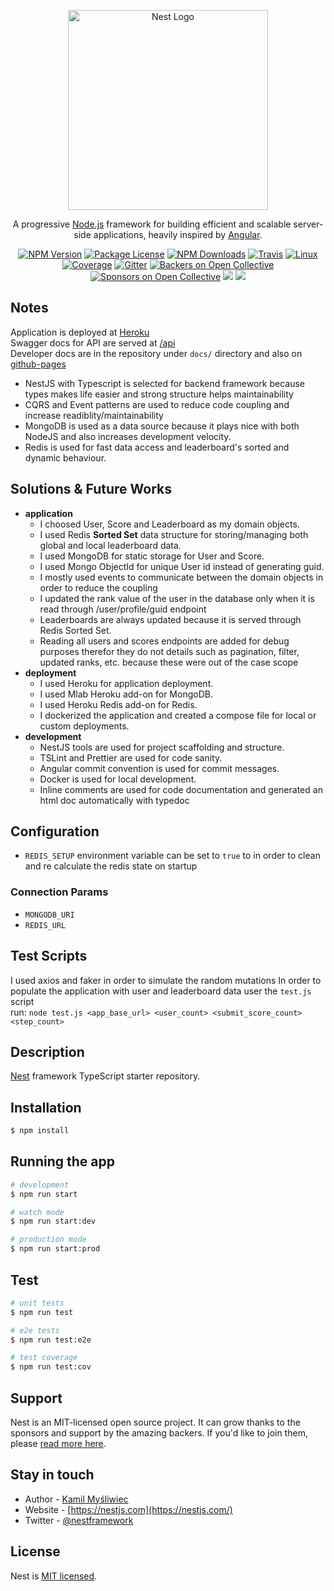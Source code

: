 <p align="center">
  <a href="http://nestjs.com/" target="blank"><img src="https://nestjs.com/img/logo_text.svg" width="320" alt="Nest Logo" /></a>
</p>

[travis-image]: https://api.travis-ci.org/nestjs/nest.svg?branch=master
[travis-url]: https://travis-ci.org/nestjs/nest
[linux-image]: https://img.shields.io/travis/nestjs/nest/master.svg?label=linux
[linux-url]: https://travis-ci.org/nestjs/nest

  <p align="center">A progressive <a href="http://nodejs.org" target="blank">Node.js</a> framework for building efficient and scalable server-side applications, heavily inspired by <a href="https://angular.io" target="blank">Angular</a>.</p>
    <p align="center">
<a href="https://www.npmjs.com/~nestjscore"><img src="https://img.shields.io/npm/v/@nestjs/core.svg" alt="NPM Version" /></a>
<a href="https://www.npmjs.com/~nestjscore"><img src="https://img.shields.io/npm/l/@nestjs/core.svg" alt="Package License" /></a>
<a href="https://www.npmjs.com/~nestjscore"><img src="https://img.shields.io/npm/dm/@nestjs/core.svg" alt="NPM Downloads" /></a>
<a href="https://travis-ci.org/nestjs/nest"><img src="https://api.travis-ci.org/nestjs/nest.svg?branch=master" alt="Travis" /></a>
<a href="https://travis-ci.org/nestjs/nest"><img src="https://img.shields.io/travis/nestjs/nest/master.svg?label=linux" alt="Linux" /></a>
<a href="https://coveralls.io/github/nestjs/nest?branch=master"><img src="https://coveralls.io/repos/github/nestjs/nest/badge.svg?branch=master#5" alt="Coverage" /></a>
<a href="https://gitter.im/nestjs/nestjs?utm_source=badge&utm_medium=badge&utm_campaign=pr-badge&utm_content=body_badge"><img src="https://badges.gitter.im/nestjs/nestjs.svg" alt="Gitter" /></a>
<a href="https://opencollective.com/nest#backer"><img src="https://opencollective.com/nest/backers/badge.svg" alt="Backers on Open Collective" /></a>
<a href="https://opencollective.com/nest#sponsor"><img src="https://opencollective.com/nest/sponsors/badge.svg" alt="Sponsors on Open Collective" /></a>
  <a href="https://paypal.me/kamilmysliwiec"><img src="https://img.shields.io/badge/Donate-PayPal-dc3d53.svg"/></a>
  <a href="https://twitter.com/nestframework"><img src="https://img.shields.io/twitter/follow/nestframework.svg?style=social&label=Follow"></a>
</p>
  <!--[![Backers on Open Collective](https://opencollective.com/nest/backers/badge.svg)](https://opencollective.com/nest#backer)
  [![Sponsors on Open Collective](https://opencollective.com/nest/sponsors/badge.svg)](https://opencollective.com/nest#sponsor)-->

## Notes

Application is deployed at [Heroku](https://gjg-leaderboard.herokuapp.com/)  
Swagger docs for API are served at [/api](https://gjg-leaderboard.herokuapp.com/api)  
Developer docs are in the repository under `docs/` directory and also on [github-pages](https://hamzali.github.io/gjg-leaderboard/)

- NestJS with Typescript is selected for backend framework because types makes life easier and strong structure helps maintainability
- CQRS and Event patterns are used to reduce code coupling and increase readiblity/maintainability
- MongoDB is used as a data source because it plays nice with both NodeJS and also increases development velocity.
- Redis is used for fast data access and leaderboard's sorted and dynamic behaviour.

## Solutions & Future Works

- **application**
  - I choosed User, Score and Leaderboard as my domain objects.
  - I used Redis **Sorted Set** data structure for storing/managing both global and local leaderboard data.
  - I used MongoDB for static storage for User and Score.
  - I used Mongo ObjectId for unique User id instead of generating guid.
  - I mostly used events to communicate between the domain objects in order to reduce the coupling
  - I updated the rank value of the user in the database only when it is read through /user/profile/guid endpoint
  - Leaderboards are always updated because it is served through Redis Sorted Set.
  - Reading all users and scores endpoints are added for debug purposes therefor they do not details such as pagination, filter, updated ranks, etc. because these were out of the case scope
- **deployment**
  - I used Heroku for application deployment.
  - I used Mlab Heroku add-on for MongoDB.
  - I used Heroku Redis add-on for Redis.
  - I dockerized the application and created a compose file for local or custom deployments.
- **development**
  - NestJS tools are used for project scaffolding and structure.
  - TSLint and Prettier are used for code sanity.
  - Angular commit convention is used for commit messages.
  - Docker is used for local development.
  - Inline comments are used for code documentation and generated an html doc automatically with typedoc

## Configuration

- `REDIS_SETUP` environment variable can be set to `true` to in order to clean and re calculate the redis state on startup

### Connection Params

- `MONGODB_URI`
- `REDIS_URL`

## Test Scripts

I used axios and faker in order to simulate the random mutations
In order to populate the application with user and leaderboard data user the `test.js` script  
run: `node test.js <app_base_url> <user_count> <submit_score_count> <step_count>`

## Description

[Nest](https://github.com/nestjs/nest) framework TypeScript starter repository.

## Installation

```bash
$ npm install
```

## Running the app

```bash
# development
$ npm run start

# watch mode
$ npm run start:dev

# production mode
$ npm run start:prod
```

## Test

```bash
# unit tests
$ npm run test

# e2e tests
$ npm run test:e2e

# test coverage
$ npm run test:cov
```

## Support

Nest is an MIT-licensed open source project. It can grow thanks to the sponsors and support by the amazing backers. If you'd like to join them, please [read more here](https://docs.nestjs.com/support).

## Stay in touch

- Author - [Kamil Myśliwiec](https://kamilmysliwiec.com)
- Website - [https://nestjs.com](https://nestjs.com/)
- Twitter - [@nestframework](https://twitter.com/nestframework)

## License

Nest is [MIT licensed](LICENSE).
